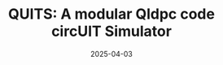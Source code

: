 ---
title: "QUITS: A modular Qldpc code circUIT Simulator"
collection: publications
permalink: /publication/2025-04-03-Quits
excerpt: "QUITS is a modular and flexible circuit-level simulator for quantum low-density parity check (QLDPC) codes. QUITS supports several leading QLDPC families, including hypergraph product codes, lifted product codes, and balanced product codes."
date: 2025-04-03
authors: '<b>MK</b>*, Y. Lin*, H. Yao, M. Gökduman, A. Meinking, and K.R. Brown'
arXiv: 'arXiv:2504.02673'
paperurl: 'https://arxiv.org/abs/2504.02673'
talktoken: "Github repo"
talkurl: 'https://github.com/mkangquantum/quits'
highlight: False
---